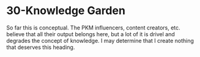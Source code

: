 # 30-Knowledge Garden

So far this is conceptual. The PKM influencers, content creators, etc. believe that all their output belongs here, but a lot of it is drivel and degrades the concept of knowledge. I may determine that I create nothing that deserves this heading. 
